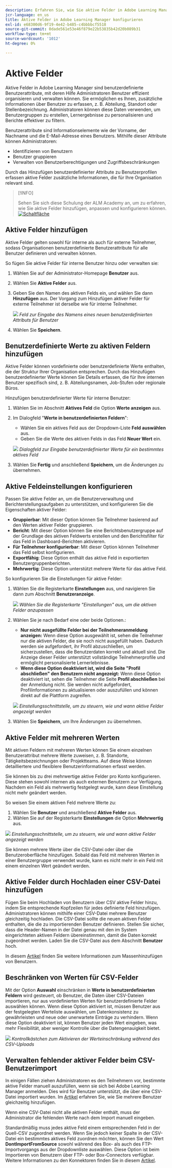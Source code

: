 ```yaml
---
description: Erfahren Sie, wie Sie aktive Felder in Adobe Learning Manager verwenden, um benutzerdefinierte Benutzerinformationen zu erfassen, zu organisieren und zu verwalten. Verbessern Sie Reporting, Filterung und Benutzersegmentierung mit flexiblen Feldkonfigurationen.
jcr-language: en_us
title: Aktive Felder in Adobe Learning Manager konfigurieren
exl-id: e68300d6-9f19-4e42-b485-c4bbbbcf5518
source-git-commit: 0dade561e53e46f879e22b53835b42d20b089b31
workflow-type: tm+mt
source-wordcount: '1012'
ht-degree: 0%

---
```


# Aktive Felder

Aktive Felder in Adobe Learning Manager sind benutzerdefinierte Benutzerattribute, mit deren Hilfe Administratoren Benutzer effizient organisieren und verwalten können. Sie ermöglichen es Ihnen, zusätzliche Informationen über Benutzer zu erfassen, z. B. Abteilung, Standort oder Stellenbezeichnung. Administratoren können diese Daten verwenden, um Benutzergruppen zu erstellen, Lernergebnisse zu personalisieren und Berichte effektiver zu filtern.

Benutzerattribute sind Informationselemente wie der Vorname, der Nachname und die E-Mail-Adresse eines Benutzers. Mithilfe dieser Attribute können Administratoren:

* Identifizieren von Benutzern
* Benutzer gruppieren
* Verwalten von Benutzerberechtigungen und Zugriffsbeschränkungen

Durch das Hinzufügen benutzerdefinierter Attribute zu Benutzerprofilen erfassen aktive Felder zusätzliche Informationen, die für Ihre Organisation relevant sind.

>[!INFO]
>
>Sehen Sie sich diese Schulung der ALM Academy an, um zu erfahren, wie Sie aktive Felder hinzufügen, anpassen und konfigurieren können.<br>[![Schaltfläche](assets/launch-training-button.png)](https://content.adobelearningmanageracademy.com/app/learner?accountId=98632#/course/7555741)</br>

## Aktive Felder hinzufügen

Aktive Felder gelten sowohl für interne als auch für externe Teilnehmer, sodass Organisationen benutzerdefinierte Benutzerattribute für alle Benutzer definieren und verwalten können.

So fügen Sie aktive Felder für interne Benutzer hinzu oder verwalten sie:

1. Wählen Sie auf der Administrator-Homepage **Benutzer** aus.

2. Wählen Sie **Aktive Felder** aus.

3. Geben Sie den Namen des aktiven Felds ein, und wählen Sie dann **Hinzufügen** aus. Der Vorgang zum Hinzufügen aktiver Felder für externe Teilnehmer ist derselbe wie für interne Teilnehmer.

   ![](assets/add-active-field-alm.png)
   _Feld zur Eingabe des Namens eines neuen benutzerdefinierten Attributs für Benutzer_

4. Wählen Sie **Speichern**.

## Benutzerdefinierte Werte zu aktiven Feldern hinzufügen

Aktive Felder können vordefinierte oder benutzerdefinierte Werte enthalten, die der Struktur Ihrer Organisation entsprechen. Durch das Hinzufügen benutzerdefinierter Werte können Sie Details erfassen, die für Ihre internen Benutzer spezifisch sind, z. B. Abteilungsnamen, Job-Stufen oder regionale Büros.

Hinzufügen benutzerdefinierter Werte für interne Benutzer:

1. Wählen Sie im Abschnitt **Aktives Feld** die Option **Werte anzeigen** aus.
2. Im Dialogfeld &quot;**Werte in benutzerdefinierten Feldern**&quot;:

   * Wählen Sie ein aktives Feld aus der Dropdown-Liste **Feld auswählen** aus.
   * Geben Sie die Werte des aktiven Felds in das Feld **Neuer Wert** ein.

   ![](assets/add-value-active-fields.png)
   _Dialogfeld zur Eingabe benutzerdefinierter Werte für ein bestimmtes aktives Feld_

3. Wählen Sie **Fertig** und anschließend **Speichern**, um die Änderungen zu übernehmen.

## Aktive Feldeinstellungen konfigurieren

Passen Sie aktive Felder an, um die Benutzerverwaltung und Berichterstellungsaufgaben zu unterstützen, und konfigurieren Sie die Eigenschaften aktiver Felder:

* **Gruppierbar**: Mit dieser Option können Sie Teilnehmer basierend auf den Werten aktiver Felder gruppieren.
* **Bericht**: Mit dieser Option können Sie eine Berichtsbenutzergruppe auf der Grundlage des aktiven Feldwerts erstellen und den Berichtsfilter für das Feld in Dashboard-Berichten aktivieren.
* **Für Teilnehmer konfigurierbar**: Mit dieser Option können Teilnehmer das Feld selbst konfigurieren.
* **Exportfähig**: Diese Option enthält das aktive Feld in exportierten Benutzergruppenberichten.
* **Mehrwertig**: Diese Option unterstützt mehrere Werte für das aktive Feld.

So konfigurieren Sie die Einstellungen für aktive Felder:

1. Wählen Sie die Registerkarte **Einstellungen** aus, und navigieren Sie dann zum Abschnitt **Benutzeranzeige**.

   ![](assets/settings-active-field.png)
   _Wählen Sie die Registerkarte &quot;Einstellungen&quot; aus, um die aktiven Felder anzupassen_

2. Wählen Sie je nach Bedarf eine oder beide Optionen.:

   * **Nur nicht ausgefüllte Felder bei der Teilnehmeranmeldung anzeigen:** Wenn diese Option ausgewählt ist, sehen die Teilnehmer nur die aktiven Felder, die sie noch nicht ausgefüllt haben. Dadurch werden sie aufgefordert, ihr Profil abzuschließen, um sicherzustellen, dass die Benutzerdaten korrekt und aktuell sind. Die Anzeige dieser Felder unterstützt vollständige Teilnehmerprofile und ermöglicht personalisierte Lernerlebnisse.
   * **Wenn diese Option deaktiviert ist, wird die Seite &quot;Profil abschließen&quot; den Benutzern nicht angezeigt:** Wenn diese Option deaktiviert ist, sehen die Teilnehmer die Seite **Profil abschließen** bei der Anmeldung nicht. Sie werden nicht aufgefordert, Profilinformationen zu aktualisieren oder auszufüllen und können direkt auf die Plattform zugreifen.

   ![](assets/user-display-alm.png)
   _Einstellungsschnittstelle, um zu steuern, wie und wann aktive Felder angezeigt werden_

3. Wählen Sie **Speichern**, um Ihre Änderungen zu übernehmen.

## Aktive Felder mit mehreren Werten

Mit aktiven Feldern mit mehreren Werten können Sie einem einzelnen Benutzerattribut mehrere Werte zuweisen, z. B. Standorte, Tätigkeitsbezeichnungen oder Projektteams. Auf diese Weise können detailliertere und flexiblere Benutzerinformationen erfasst werden.

Sie können bis zu drei mehrwertige aktive Felder pro Konto konfigurieren. Diese stehen sowohl internen als auch externen Benutzern zur Verfügung. Nachdem ein Feld als mehrwertig festgelegt wurde, kann diese Einstellung nicht mehr geändert werden.

So weisen Sie einem aktiven Feld mehrere Werte zu:

1. Wählen Sie **Benutzer** und anschließend **Aktive Felder** aus.
2. Wählen Sie auf der Registerkarte **Einstellungen** die Option **Mehrwertig** aus.

![](assets/multi-values.png)
_Einstellungsschnittstelle, um zu steuern, wie und wann aktive Felder angezeigt werden_

Sie können mehrere Werte über die CSV-Datei oder über die Benutzeroberfläche hinzufügen. Sobald das Feld mit mehreren Werten in einer Benutzergruppe verwendet wurde, kann es nicht mehr in ein Feld mit einem einzelnen Wert geändert werden.

## Aktive Felder durch Hochladen einer CSV-Datei hinzufügen

Fügen Sie beim Hochladen von Benutzern über CSV aktive Felder hinzu, indem Sie entsprechende Kopfzeilen für jedes definierte Feld hinzufügen. Administratoren können mithilfe einer CSV-Datei mehrere Benutzer gleichzeitig hochladen. Die CSV-Datei sollte die neuen aktiven Felder enthalten, die die zu importierenden Benutzer definieren. Stellen Sie sicher, dass die Header-Namen in der Datei genau mit den im System eingerichteten aktiven Feldern übereinstimmen, damit die Daten korrekt zugeordnet werden. Laden Sie die CSV-Datei aus dem Abschnitt **Benutzer** hoch.

In diesem [Artikel](/help/migrated/administrators/feature-summary/add-users-user-groups.md) finden Sie weitere Informationen zum Massenhinzufügen von Benutzern.

## Beschränken von Werten für CSV-Felder

Mit der Option **Auswahl** einschränken in **Werte in benutzerdefinierten Feldern** wird gesteuert, ob Benutzer, die Daten über CSV-Dateien importieren, nur aus vordefinierten Werten für benutzerdefinierte Felder auswählen können. Wenn diese Option aktiviert ist, müssen Benutzer aus der festgelegten Werteliste auswählen, um Datenkonsistenz zu gewährleisten und neue oder unerwartete Einträge zu verhindern. Wenn diese Option deaktiviert ist, können Benutzer jeden Wert eingeben, was mehr Flexibilität, aber weniger Kontrolle über die Datengenauigkeit bietet.

![](assets/restrict-active.png)
_Kontrollkästchen zum Aktivieren der Werteinschränkung während des CSV-Uploads_

## Verwalten fehlender aktiver Felder beim CSV-Benutzerimport

In einigen Fällen ziehen Administratoren es den Teilnehmern vor, bestimmte aktive Felder manuell auszufüllen, wenn sie sich bei Adobe Learning Manager anmelden. Dies wird für Benutzer unterstützt, die über eine CSV-Datei importiert wurden. Im [Artikel](/help/migrated/administrators/feature-summary/add-users-user-groups.md) erfahren Sie, wie Sie mehrere Benutzer gleichzeitig hinzufügen.

Wenn eine CSV-Datei nicht alle aktiven Felder enthält, muss der Administrator die fehlenden Werte nach dem Import manuell eingeben.

Standardmäßig muss jedes aktive Feld einem entsprechenden Feld in der Quell-CSV zugeordnet werden. Wenn Sie jedoch keiner Spalte in der CSV-Datei ein bestimmtes aktives Feld zuordnen möchten, können Sie den Wert **DontImportFromSource** sowohl während des Box- als auch des FTP-Importvorgangs aus der Dropdownliste auswählen. Diese Option ist beim Importieren von Benutzern über FTP- oder Box-Connectors verfügbar. Weitere Informationen zu den Konnektoren finden Sie in diesem [Artikel](https://experienceleague.adobe.com/de/docs/learning-manager/using/integration/connectors).
